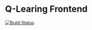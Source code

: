 # Q-Learing Frontend
[![Build Status](https://travis-ci.org/spprichard/Q-Learning-React.svg?branch=master)](https://travis-ci.org/spprichard/Q-Learning-React)